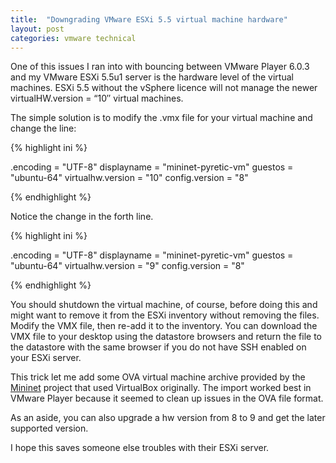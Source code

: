 ```yaml
---
title:  "Downgrading VMware ESXi 5.5 virtual machine hardware"
layout: post
categories: vmware technical
---
```


One of this issues I ran into with bouncing between VMware Player 6.0.3 and my VMware ESXi 5.5u1 server is the hardware level of the virtual machines. ESXi 5.5 without the vSphere licence will not manage the newer virtualHW.version = “10″ virtual machines.

The simple solution is to modify the .vmx file for your virtual machine and change the line:

{% highlight ini %}

.encoding = "UTF-8"
displayname = "mininet-pyretic-vm"
guestos = "ubuntu-64"
virtualhw.version = "10"
config.version = "8"

{% endhighlight %}

Notice the change in the forth line.

{% highlight ini %}

.encoding = "UTF-8"
displayname = "mininet-pyretic-vm"
guestos = "ubuntu-64"
virtualhw.version = "9"
config.version = "8"

{% endhighlight %}

You should shutdown the virtual machine, of course, before doing this and might want to remove it from the ESXi inventory without removing the files. Modify the VMX file, then re-add it to the inventory. You can download the VMX file to your desktop using the datastore browsers and return the file to the datastore with the same browser if you do not have SSH enabled on your ESXi server.

This trick let me add some OVA virtual machine archive provided by the [Mininet](http://mininet.org/) project that used VirtualBox originally. The import worked best in VMware Player because it seemed to clean up issues in the OVA file format.

As an aside, you can also upgrade a hw version from 8 to 9 and get the later supported version.

I hope this saves someone else troubles with their ESXi server.
